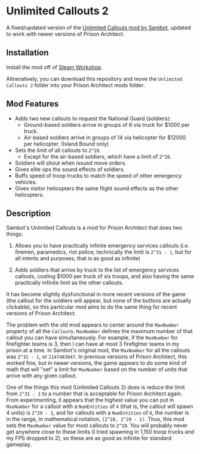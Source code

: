 # Unlimited Callouts 2

A fixed/updated version of the [Unlimited Callouts mod by Sambot](https://steamcommunity.com/sharedfiles/filedetails/?id=563159491), updated to work with newer versions of Prison Architect.

## Installation

Install the mod off of [Steam Workshop](https://steamcommunity.com/sharedfiles/filedetails/?id=2564810339).

Altneratively, you can download this repository and move the `Unlimited Callouts 2` folder into your Prison Architect mods folder.

## Mod Features

* Adds two new callouts to request the National Guard (soldiers):
    * Ground-based soldiers arrive in groups of 6 via truck for $1000 per truck.
    * Air-based soldiers arrive in groups of 14 via helicopter for $12000 per helicopter. (Island Bound only)
* Sets the limit of all callouts to `2^28`.
    * Except for the air-based soldiers, which have a limit of `2^26`.
* Soldiers will shout when issued move orders.
* Gives elite ops the sound effects of soldiers.
* Buffs speed of troop trucks to match the speed of other emergency vehicles.
* Gives visitor helicopters the same flight sound effects as the other helicopters.

## Description

Sambot's Unlimited Callouts is a mod for Prison Architect that does two things:

1. Allows you to have practically infinite emergency services callouts (i.e. firemen, paramedics, riot police; technically the limit is `2^31 - 1`, but for all intents and purposes, that is as good as infinite)

2. Adds soldiers that arrive by truck to the list of emergency services callouts, costing $1000 per truck of six troops, and also having the same practically infinite limit as the other callouts.

It has become slightly dysfunctional in more recent versions of the game (the callout for the soldiers will appear, but none of the buttons are actually clickable), so this particular mod aims to do the same thing for recent versions of Prison Architect.

The problem with the old mod appears to center around the `MaxNumber` property of all the `Callout`s. `MaxNumber` defines the maximum number of that callout you can have simultaneously. For example, if the `MaxNumber` for firefighter teams is 3, then I can have at most 3 firefighter teams in my prison at a time. In Sambot's original mod, the `MaxNumber` for all the callouts was `2^31 - 1`, or `2147483647`. In previous versions of Prison Architect, this worked fine, but in newer versions, the game appears to do some kind of math that will "set" a limit for `MaxNumber` based on the number of units that arrive with any given callout.

One of the things this mod (Unlimited Callouts 2) does is reduce the limit from `2^31 - 1` to a number that is acceptable for Prison Architect again. From experimenting, it appears that the highest value you can put in `MaxNumber` for a callout with a `NumEntities` of `4` (that is, the callout will spawn 4 units) is `2^29 - 1`, and for callouts with a `NumEntities` of `6`, the number is in the range, in mathematical notation, `[2^28, 2^29 - 1)`. Thus, this mod sets the `MaxNumber` value for most callouts to `2^28`. You will probably never get anywhere close to these limits (I tried spawning in 1,150 troop trucks and my FPS dropped to 2), so these are as good as infinite for standard gameplay.

